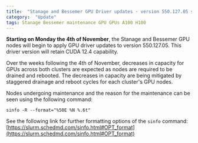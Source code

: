 ```yaml
---
title:  "Stanage and Bessemer GPU Driver updates - version 550.127.05 shortly available"
category:  "Update"
tags: Stanage Bessemer maintenance GPU GPUs A100 H100 
---
```


**Starting on Monday the 4th of November**, the Stanage and Bessemer GPU nodes will begin to apply GPU driver updates to version 550.127.05. This driver version will retain CUDA 12.4 capability.

Over the weeks following the 4th of November, decreases in capacity for GPUs across both clusters are expected as nodes are required to be drained and rebooted. The decreases in capacity are being mitigated by staggered drainage and reboot cycles for each cluster's GPU nodes.

Nodes undergoing maintenance and the reason for the maintenance can be seen using the following command:

``sinfo -R --format="%50E %N %.6t"``

See the following link for further formatting options of the ``sinfo`` command: [https://slurm.schedmd.com/sinfo.html#OPT_format](https://slurm.schedmd.com/sinfo.html#OPT_format)
